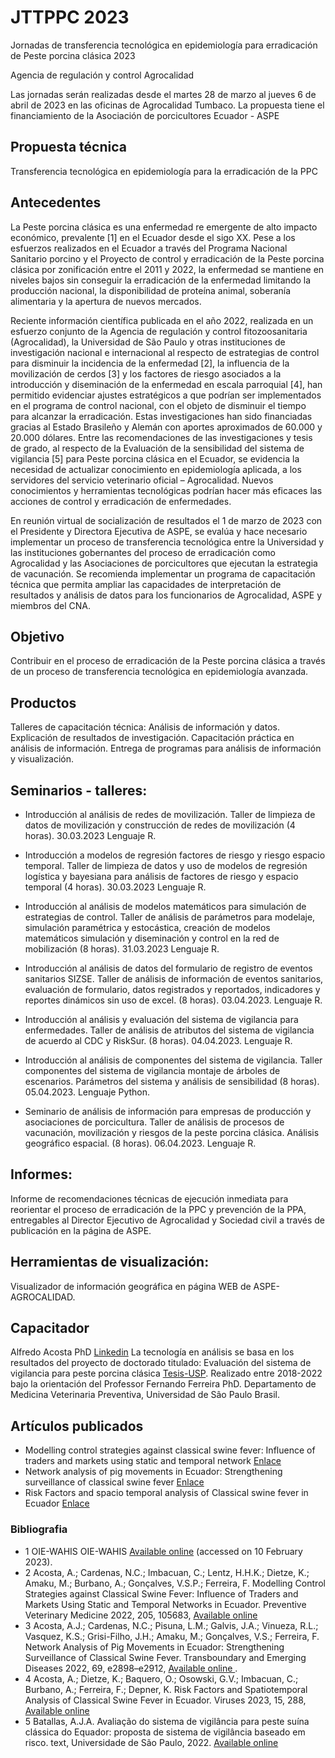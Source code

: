 # JTTPPC 2023
Jornadas de transferencia tecnológica en epidemiología para erradicación de Peste porcina clásica 2023

Agencia de regulación y control Agrocalidad

Las jornadas serán realizadas desde el martes 28 de marzo al jueves 6 de abril de 2023 en las oficinas de Agrocalidad Tumbaco.
La propuesta tiene el financiamiento de la Asociación de porcicultores Ecuador - ASPE

## Propuesta técnica 
Transferencia tecnológica en epidemiología para la erradicación de la PPC

## Antecedentes
La Peste porcina clásica es una enfermedad re emergente de alto impacto económico, prevalente [1] en el Ecuador desde el sigo XX. Pese a los esfuerzos realizados en el Ecuador a través del Programa Nacional Sanitario porcino y el Proyecto de control y erradicación de la Peste porcina clásica por zonificación entre el 2011 y 2022, la enfermedad se mantiene en niveles bajos sin conseguir la erradicación de la enfermedad limitando la producción nacional, la disponibilidad de proteína animal, soberanía alimentaria y la apertura de nuevos mercados.

Reciente información científica publicada en el año 2022, realizada en un esfuerzo conjunto de la Agencia de regulación y control fitozoosanitaria (Agrocalidad), la Universidad de São Paulo y otras instituciones de investigación nacional e internacional al respecto de estrategias de control para disminuir la incidencia de la enfermedad [2], la influencia de la movilización de cerdos [3] y los factores de riesgo asociados a la introducción y diseminación de la enfermedad en escala parroquial [4], han permitido evidenciar ajustes estratégicos a que podrían ser implementados en el programa de control nacional, con el objeto de disminuir el tiempo para alcanzar la erradicación. Estas investigaciones han sido financiadas gracias al Estado Brasileño y Alemán con aportes aproximados de 60.000 y 20.000 dólares.
Entre las recomendaciones de las investigaciones y tesis de grado, al respecto de la Evaluación de la sensibilidad del sistema de vigilancia [5] para Peste porcina clásica en el Ecuador, se evidencia la necesidad de actualizar conocimiento en epidemiología aplicada, a los servidores del servicio veterinario oficial – Agrocalidad. Nuevos conocimientos y herramientas tecnológicas podrían hacer más eficaces las acciones de control y erradicación de enfermedades. 
  
En reunión virtual de socialización de resultados el 1 de marzo de 2023 con el Presidente y Directora Ejecutiva de ASPE, se evalúa y hace necesario implementar un proceso de transferencia tecnológica entre la Universidad y las instituciones gobernantes del proceso de erradicación como Agrocalidad y las Asociaciones de porcicultores que ejecutan la estrategia de vacunación. Se recomienda implementar un programa de capacitación técnica que permita ampliar las capacidades de interpretación de resultados y análisis de datos para los funcionarios de Agrocalidad, ASPE y miembros del CNA.

## Objetivo
Contribuir en el proceso de erradicación de la Peste porcina clásica a través de un proceso de transferencia tecnológica en epidemiología avanzada.

## Productos
Talleres de capacitación técnica:
Análisis de información y datos.
Explicación de resultados de investigación.
Capacitación práctica en análisis de información.
Entrega de programas para análisis de información y visualización.

## Seminarios - talleres:
- Introducción al análisis de redes de movilización. Taller de limpieza de datos de movilización y construcción de redes de movilización (4 horas). 30.03.2023 Lenguaje R.

- Introducción a modelos de regresión factores de riesgo y riesgo espacio temporal. Taller de limpieza de datos y uso de modelos de regresión logística y bayesiana para análisis de factores de riesgo y espacio temporal (4 horas). 30.03.2023 Lenguaje R.

- Introducción al análisis de modelos matemáticos para simulación de estrategias de control.
Taller de análisis de parámetros para modelaje, simulación paramétrica y estocástica, creación de modelos matemáticos simulación y diseminación y control en la red de mobilización (8 horas). 31.03.2023 Lenguaje R.

- Introducción al análisis de datos del formulario de registro de eventos sanitarios SIZSE.
Taller de análisis de información de eventos sanitarios, evaluación de formulario, datos registrados y reportados, indicadores y reportes dinámicos sin uso de excel. (8 horas). 03.04.2023. Lenguaje R.

- Introducción al análisis y evaluación del sistema de vigilancia para enfermedades.
Taller de análisis de atributos del sistema de vigilancia de acuerdo al CDC y RiskSur. (8 horas). 04.04.2023. Lenguaje R. 

- Introducción al análisis de componentes del sistema de vigilancia. 
Taller componentes del sistema de vigilancia montaje de árboles de escenarios. Parámetros del sistema y análisis de sensibilidad (8 horas). 05.04.2023. Lenguaje Python.

- Seminario de análisis de información para empresas de producción y asociaciones de porcicultura. 
Taller de análisis de procesos de vacunación, movilización y riesgos de la peste porcina clásica. Análisis geográfico espacial. (8 horas). 06.04.2023. Lenguaje R.

## Informes:
Informe de recomendaciones técnicas de ejecución inmediata para reorientar el proceso de erradicación de la PPC y prevención de la PPA, entregables al Director Ejecutivo de Agrocalidad y Sociedad civil a través de publicación en la página de ASPE.

## Herramientas de visualización:
Visualizador de información geográfica en página WEB de ASPE-AGROCALIDAD.

## Capacitador
Alfredo Acosta PhD [Linkedin](https://www.linkedin.com/in/alfredo-acosta-b680a25b/)
La tecnología en análisis se basa en los resultados del proyecto de doctorado titulado: Evaluación del sistema de vigilancia para peste porcina clásica [Tesis-USP](10.11606/T.10.2022.tde-18112022-153214). Realizado entre 2018-2022 bajo la orientación del Professor Fernando Ferreira PhD. Departamento de Medicina Veterinaria Preventiva, Universidad de Sâo Paulo Brasil.

## Artículos publicados
- Modelling control strategies against classical swine fever: Influence of traders and markets using static and temporal network [Enlace](https://doi.org/10.1016/j.prevetmed.2022.105683)
- Network analysis of pig movements in Ecuador: Strengthening surveillance of classical swine fever [Enlace](https://doi.org/10.1111/tbed.14640)
- Risk Factors and spacio temporal analysis of Classical swine fever in Ecuador [Enlace](https://www.mdpi.com/1999-4915/15/2/288)

### Bibliografia

- 1 OIE-WAHIS OIE-WAHIS [Available online](https://wahis.oie.int/#/report-info?reportId=5912) (accessed on 10 February 2023).
- 2 Acosta, A.; Cardenas, N.C.; Imbacuan, C.; Lentz, H.H.K.; Dietze, K.; Amaku, M.; Burbano, A.; Gonçalves, V.S.P.; Ferreira, F. Modelling Control Strategies against Classical Swine Fever: Influence of Traders and Markets Using Static and Temporal Networks in Ecuador. Preventive Veterinary Medicine 2022, 205, 105683, [Available online](doi:10.1016/j.prevetmed.2022.105683)
- 3 Acosta, A.J.; Cardenas, N.C.; Pisuna, L.M.; Galvis, J.A.; Vinueza, R.L.; Vasquez, K.S.; Grisi-Filho, J.H.; Amaku, M.; Gonçalves, V.S.; Ferreira, F. Network Analysis of Pig Movements in Ecuador: Strengthening Surveillance of Classical Swine Fever. Transboundary and Emerging Diseases 2022, 69, e2898–e2912, [Available online ](doi:10.1111/tbed.14640).
- 4 Acosta, A.; Dietze, K.; Baquero, O.; Osowski, G.V.; Imbacuan, C.; Burbano, A.; Ferreira, F.; Depner, K. Risk Factors and Spatiotemporal Analysis of Classical Swine Fever in Ecuador. Viruses 2023, 15, 288, [Available online](doi:10.3390/v15020288)
- 5 Batallas, A.J.A. Avaliação do sistema de vigilância para peste suína clássica do Equador: proposta de sistema de vigilância baseado em risco. text, Universidade de São Paulo, 2022. [Available online](10.11606/T.10.2022.tde-18112022-153214)
